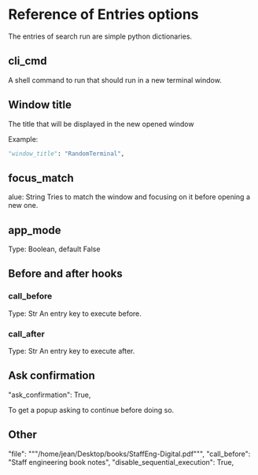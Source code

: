 # Reference of Entries options

The entries of search run are simple python dictionaries.

## cli_cmd

A shell command to run that should run in a new terminal window.


## Window title

The title that will be displayed in the new opened window

Example:

```py
"window_title": "RandomTerminal",
```

## focus_match

alue: String
Tries to match the window and focusing on it before opening a new one.


## app_mode

Type: Boolean, default False

## Before and after hooks

### call_before

Type: Str
An entry key to execute before.


### call_after

Type: Str
An entry key to execute after.

## Ask confirmation

"ask_confirmation": True,

To get a popup asking to continue before doing so.


## Other

"file": """/home/jean/Desktop/books/StaffEng-Digital.pdf""",
"call_before": "Staff engineering book notes",
"disable_sequential_execution": True,

